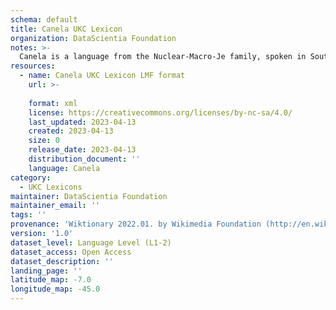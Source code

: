 ```yaml
---
schema: default
title: Canela UKC Lexicon
organization: DataScientia Foundation
notes: >-
  Canela is a language from the Nuclear-Macro-Je family, spoken in South America. The UKC Lexicon of Canela is represented as a lexico-semantic network. It consists of words, word senses, synsets, as well as sense-level and synset-level relationships.
resources:
  - name: Canela UKC Lexicon LMF format
    url: >-
      
    format: xml
    license: https://creativecommons.org/licenses/by-nc-sa/4.0/
    last_updated: 2023-04-13
    created: 2023-04-13
    size: 0
    release_date: 2023-04-13
    distribution_document: ''
    language: Canela
category:
  - UKC Lexicons
maintainer: DataScientia Foundation
maintainer_email: ''
tags: ''
provenance: 'Wiktionary 2022.01. by Wikimedia Foundation (http://en.wiktionary.org); Princeton WordNet 2.1 by Princeton University (https://wordnet.princeton.edu)'
version: '1.0'
dataset_level: Language Level (L1-2)
dataset_access: Open Access
dataset_description: ''
landing_page: ''
latitude_map: -7.0
longitude_map: -45.0
---
```

